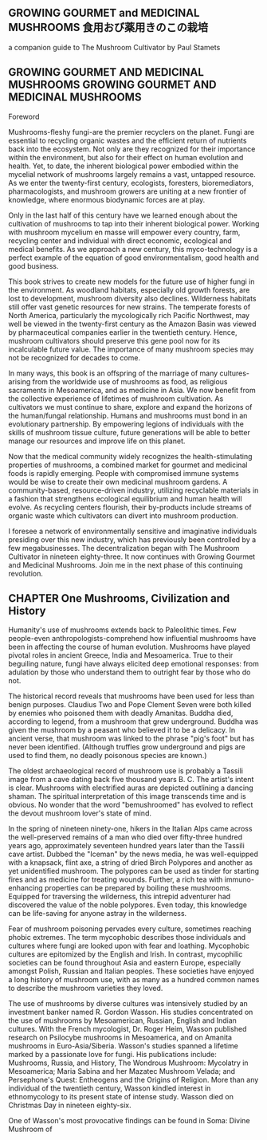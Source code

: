 ## GROWING GOURMET and MEDICINAL MUSHROOMS 食用おび薬用きのこの栽培

a companion guide to The Mushroom Cultivator by Paul Stamets


## GROWING GOURMET AND MEDICINAL MUSHROOMS GROWING GOURMET AND MEDICINAL MUSHROOMS

Foreword

Mushrooms-fleshy fungi-are the premier recyclers on the planet. Fungi are essential to recycling organic wastes and the efficient return of nutrients back into the ecosystem. Not only are they recognized for their importance within the environment, but also for their effect on human evolution and health. Yet, to date, the inherent biological power embodied within the mycelial network of mushrooms largely remains a vast, untapped resource. As we enter the twenty-first century, ecologists, foresters, bioremediators, pharmacologists, and mushroom growers are uniting at a new frontier of knowledge, where enormous biodynamic forces are at play.

Only in the last half of this century have we learned enough about the cultivation of mushrooms to tap into their inherent biological power. Working with mushroom mycelium en masse will empower every country, farm, recycling center and individual with direct economic, ecological and medical benefits. As we approach a new century, this myco-technology is a perfect example of the equation of good environmentalism, good health and good business.

This book strives to create new models for the future use of higher fungi in the environment. As woodland habitats, especially old growth forests, are lost to development, mushroom diversity also declines. Wilderness habitats still offer vast genetic resources for new strains. The temperate forests of North America, particularly the mycologically rich Pacific Northwest, may well be viewed in the twenty-first century as the Amazon Basin was viewed by pharmaceutical companies earlier in the twentieth century. Hence, mushroom cultivators should preserve this gene pool now for its incalculable future value. The importance of many mushroom species may not be recognized for decades to come.

In many ways, this book is an offspring of the marriage of many cultures-arising from the worldwide use of mushrooms as food, as religious sacraments in Mesoamerica, and as medicine in Asia. We now benefit from the collective experience of lifetimes of mushroom cultivation. As cultivators we must continue to share, explore and expand the horizons of the human/fungal relationship. Humans and mushrooms must bond in an evolutionary partnership. By empowering legions of individuals with the skills of mushroom tissue culture, future generations will be able to better manage our resources and improve life on this planet.

Now that the medical community widely recognizes the health-stimulating properties of mushrooms, a combined market for gourmet and medicinal foods is rapidly emerging. People with compromised immune systems would be wise to create their own medicinal mushroom gardens. A community-based, resource-driven industry, utilizing recyclable materials in a fashion that strengthens ecological equilibrium and human health will evolve. As recycling centers flourish, their by-products include streams of organic waste which cultivators can divert into mushroom production.

I foresee a network of environmentally sensitive and imaginative individuals presiding over this new industry, which has previously been controlled by a few megabusinesses. The decentralization began with The Mushroom Cultivator in nineteen eighty-three. It now continues with Growing Gourmet and Medicinal Mushrooms. Join me in the next phase of this continuing revolution.


## CHAPTER One Mushrooms, Civilization and History

Humanity's use of mushrooms extends back to Paleolithic times. Few people-even anthropologists-comprehend how influential mushrooms have been in affecting the course of human evolution. Mushrooms have played pivotal roles in ancient Greece, India and Mesoamerica. True to their beguiling nature, fungi have always elicited deep emotional responses: from adulation by those who understand them to outright fear by those who do not.

The historical record reveals that mushrooms have been used for less than benign purposes. Claudius Two and Pope Clement Seven were both killed by enemies who poisoned them with deadly Amanitas. Buddha died, according to legend, from a mushroom that grew underground. Buddha was given the mushroom by a peasant who believed it to be a delicacy. In ancient verse, that mushroom was linked to the phrase "pig's foot" but has never been identified. (Although truffles grow underground and pigs are used to find them, no deadly poisonous species are known.)

The oldest archaeological record of mushroom use is probably a Tassili image from a cave dating back five thousand years B. C. The artist's intent is clear. Mushrooms with electrified auras are depicted outlining a dancing shaman. The spiritual interpretation of this image transcends time and is obvious. No wonder that the word "bemushroomed" has evolved to reflect the devout mushroom lover's state of mind.

In the spring of nineteen ninety-one, hikers in the Italian Alps came across the well-preserved remains of a man who died over fifty-three hundred years ago, approximately seventeen hundred years later than the Tassili cave artist. Dubbed the "Iceman" by the news media, he was well-equipped with a knapsack, flint axe, a string of dried Birch Polypores and another as yet unidentified mushroom. The polypores can be used as tinder for starting fires and as medicine for treating wounds. Further, a rich tea with immuno-enhancing properties can be prepared by boiling these mushrooms. Equipped for traversing the wilderness, this intrepid adventurer had discovered the value of the noble polypores. Even today, this knowledge can be life-saving for anyone astray in the wilderness.

Fear of mushroom poisoning pervades every culture, sometimes reaching phobic extremes. The term mycophobic describes those individuals and cultures where fungi are looked upon with fear and loathing. Mycophobic cultures are epitomized by the English and Irish. In contrast, mycophilic societies can be found throughout Asia and eastern Europe, especially amongst Polish, Russian and Italian peoples. These societies have enjoyed a long history of mushroom use, with as many as a hundred common names to describe the mushroom varieties they loved.

The use of mushrooms by diverse cultures was intensively studied by an investment banker named R. Gordon Wasson. His studies concentrated on the use of mushrooms by Mesoamerican, Russian, English and Indian cultures. With the French mycologist, Dr. Roger Heim, Wasson published research on Psilocybe mushrooms in Mesoamerica, and on Amanita mushrooms in Euro-Asia/Siberia. Wasson's studies spanned a lifetime marked by a passionate love for fungi. His publications include: Mushrooms, Russia, and History, The Wondrous Mushroom: Mycolatry in Mesoamerica; Maria Sabina and her Mazatec Mushroom Velada; and Persephone's Quest: Entheogens and the Origins of Religion. More than any individual of the twentieth century, Wasson kindled interest in ethnomycology to its present state of intense study. Wasson died on Christmas Day in nineteen eighty-six.

One of Wasson's most provocative findings can be found in Soma: Divine Mushroom of